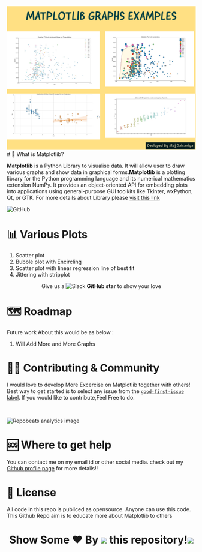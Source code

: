<img src="https://github.com/RD191295/Matplotlib_Plots/blob/main/Plot_Image/My%20project.jpg">
# 👀 What is Matplotlib?

**Matplotlib** is a Python Library to visualise data. It will allow user to draw various graphs and show data in graphical forms.**Matplotlib** is a plotting library for the Python programming language and its numerical mathematics extension NumPy. It provides an object-oriented API for embedding plots into applications using general-purpose GUI toolkits like Tkinter, wxPython, Qt, or GTK. For more details about Library please [visit this link](https://matplotlib.org/)

![GitHub](https://img.shields.io/github/license/RD191295/Matplotlib_Plots)

# 📊 Various Plots 

1. Scatter plot
2. Bubble plot with Encircling
3. Scatter plot with linear regression line of best fit
4. Jittering with stripplot


<div align="center"> Give us a 
    <img width="25" src="https://cdn.iconscout.com/icon/free/png-256/github-153-675523.png" alt="Slack"/>
<b>GitHub star</b> to show your love
</div>



# 🗺 Roadmap
Future work About this would be as below :
   1. Will Add More and More Graphs 


# 🙋‍♀️ Contributing & Community

I would love to develop More Excercise on Matplotlib together with others! Best way to get started is to select any issue from the [`good-first-issue` label](https://github.com/RD191295/MedTech/labels/good%20first%20issue). If you would like to contribute,Feel Free to do.

<br>

![Repobeats analytics image](https://repobeats.axiom.co/api/embed/c4804d1bdc87beec9c66ef2e71af17cbe11d8ffe.svg "Repobeats analytics image")

# 🆘 Where to get help

You can contact me on my email id or other social media. check out my [Github profile page](https://github.com/RD191295) for more details!!

# 📜 License

All code in this repo is publiced as opensource. Anyone can use this code. This Github Repo aim is to educate more about Matplotlib to others


 ### <h1><p align ="center"> Show Some ❤️ By  <img src="https://media.giphy.com/media/ObNTw8Uzwy6KQ/giphy.gif" width="25px"> this repository!<img src="https://user-images.githubusercontent.com/76244600/130682427-5b987fe2-9a2e-4e08-9e59-b951a8e58a84.gif" width="25px"></p> </h1>


